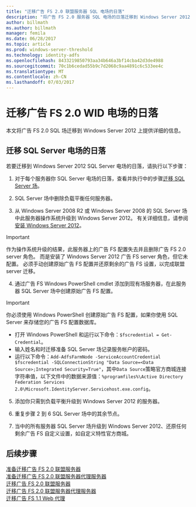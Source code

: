 ```yaml
---
title: "迁移广告 FS 2.0 联盟服务器 SQL 电场的日落"
description: "将广告 FS 2.0 服务器 SQL 电场的日落迁移到 Windows Server 2012 上提供信息"
author: billmath
ms.author: billmath
manager: femila
ms.date: 06/28/2017
ms.topic: article
ms.prod: windows-server-threshold
ms.technology: identity-adfs
ms.openlocfilehash: 8433219850793aa34b646a3bf14cba42d3de4988
ms.sourcegitcommit: 70c1b6cedad55b9c7d2068c9aa4891c6c533ee4c
ms.translationtype: MT
ms.contentlocale: zh-CN
ms.lasthandoff: 07/03/2017
---
```

# <a name="migrate-an-ad-fs-20-wid-farm"></a>迁移广告 FS 2.0 WID 电场的日落  
本文将广告 FS 2.0 SQL 场迁移到 Windows Server 2012 上提供详细的信息。


## <a name="migrate-a-sql-server-farm"></a>迁移 SQL Server 电场的日落  
 若要迁移到 Windows Server 2012 SQL Server 电场的日落，请执行以下步骤：  
  
1.  对于每个服务器你 SQL Server 电场的日落，查看并执行中的步骤[迁移 SQL Server 场](prepare-to-migrate-a-sql-server-farm.md)。  
  
2.  SQL Server 场中删除负载平衡任何服务器。  
  
3.  从 Windows Server 2008 R2 或 Windows Server 2008 的 SQL Server 场中此服务器操作系统升级到 Windows Server 2012。 有关详细信息，请参阅[安装 Windows Server 2012](https://technet.microsoft.com/library/jj134246.aspx)。  
  
> [!IMPORTANT]
>  作为操作系统升级的结果，此服务器上的广告 FS 配置失去并且删除广告 FS 2.0 server 角色。 而是安装了 Windows Server 2012 广告 FS server 角色，但它未配置。 必须手动创建原始广告 FS 配置并还原剩余的广告 FS 设置，以完成联盟 server 迁移。  
  
4.  通过广告 FS Windows PowerShell cmdlet 添加到现有场服务器，在此服务器 SQL Server 场中创建原始广告 FS 配置。  
  
> [!IMPORTANT]
>  你必须使用 Windows PowerShell 创建原始广告 FS 配置，如果你使用 SQL Server 来存储您的广告 FS 配置数据库。  

  - 打开 Windows PowerShell 和运行以下命令：`$fscredential = Get-Credential`。  
  - 输入姓名和时迁移准备 SQL Server 场记录服务帐户的密码。  
  - 运行以下命令：`Add-AdfsFarmNode -ServiceAccountCredential $fscredential -SQLConnectionString "Data Source=<Data Source>;Integrated Security=True"`，其中`Data Source`策略官方商城连接字符串值，以下文件中的数据来源值：`%programfiles%\Active Directory Federation Services 2.0\Microsoft.IdentityServer.Servicehost.exe.config`。  
  
5.  添加你只需到负载平衡升级到 Windows Server 2012 的服务器。  
  
6.  重复步骤 2 到 6 SQL Server 场中的其余节点。  
  
7.  当中的所有服务器 SQL Server 场升级到 Windows Server 2012、还原任何剩余广告 FS 自定义设置，如自定义特性官方商城。  

## <a name="next-steps"></a>后续步骤
 [准备迁移广告 FS 2.0 联盟服务器](prepare-to-migrate-ad-fs-fed-server.md)   
 [准备迁移广告 FS 2.0 联盟服务器代理服务器](prepare-to-migrate-ad-fs-fed-proxy.md)   
 [迁移广告 FS 2.0 联盟服务器](migrate-the-ad-fs-fed-server.md)   
 [迁移广告 FS 2.0 联盟服务器代理服务器](migrate-the-ad-fs-2-fed-server-proxy.md)   
 [迁移广告 FS 1.1 Web 代理](migrate-the-ad-fs-web-agent.md)



